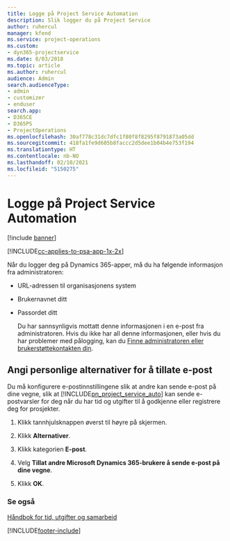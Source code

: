 ```yaml
---
title: Logge på Project Service Automation
description: Slik logger du på Project Service
author: ruhercul
manager: kfend
ms.service: project-operations
ms.custom:
- dyn365-projectservice
ms.date: 8/03/2018
ms.topic: article
ms.author: ruhercul
audience: Admin
search.audienceType:
- admin
- customizer
- enduser
search.app:
- D365CE
- D365PS
- ProjectOperations
ms.openlocfilehash: 30af778c31dc7dfc1f80f8f8295f8791873a05dd
ms.sourcegitcommit: 418fa1fe9d605b8faccc2d5dee1b04b4e753f194
ms.translationtype: HT
ms.contentlocale: nb-NO
ms.lasthandoff: 02/10/2021
ms.locfileid: "5150275"
---
```

# <a name="sign-in-to-project-service-automation"></a>Logge på Project Service Automation

[!include [banner](../includes/psa-now-project-operations.md)]

[!INCLUDE[cc-applies-to-psa-app-1x-2x](../includes/cc-applies-to-psa-app-1x-2x.md)]

Når du logger deg på Dynamics 365-apper, må du ha følgende informasjon fra administratoren:  
  
- URL-adressen til organisasjonens system  
  
- Brukernavnet ditt  
  
- Passordet ditt  
  
  Du har sannsynligvis mottatt denne informasjonen i en e-post fra administratoren. Hvis du ikke har all denne informasjonen, eller hvis du har problemer med pålogging, kan du [Finne administratoren eller brukerstøttekontakten din](https://docs.microsoft.com/dynamics365/customerengagement/on-premises/basics/find-administrator-support).  
  
## <a name="set-your-personal-options-to-allow-email"></a>Angi personlige alternativer for å tillate e-post  
 Du må konfigurere e-postinnstillingene slik at andre kan sende e-post på dine vegne, slik at [!INCLUDE[pn_project_service_auto](../includes/pn-project-service-auto.md)] kan sende e-postvarsler for deg når du har tid og utgifter til å godkjenne eller registrere deg for prosjekter.  
  
1.  Klikk tannhjulsknappen øverst til høyre på skjermen.  
  
2.  Klikk **Alternativer**.  
  
3.  Klikk kategorien **E-post**.  
  
4.  Velg **Tillat andre Microsoft Dynamics 365-brukere å sende e-post på dine vegne**.  
  
5.  Klikk **OK**.  
  
### <a name="see-also"></a>Se også  
 [Håndbok for tid, utgifter og samarbeid](../psa/time-expense-collaboration-guide.md)


[!INCLUDE[footer-include](../includes/footer-banner.md)]